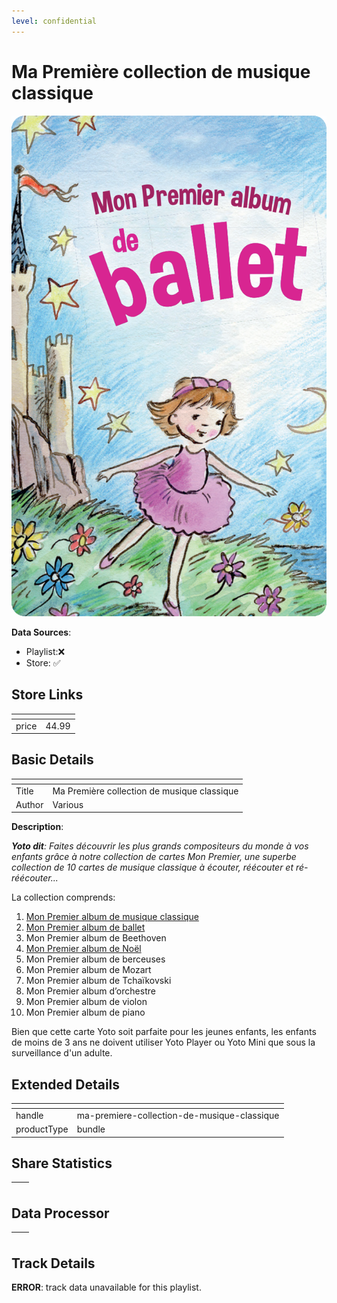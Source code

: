 ```yaml
---
level: confidential
---
```

# Ma Première collection de musique classique

![card_[eJSx3].png](../../img/cards/card_[eJSx3].png)

**Data Sources**: 

- Playlist:❌
- Store: ✅


## Store Links

| <!-- --> | <!-- --> |
| - | - |
| price | 44.99 |


## Basic Details

| <!-- --> | <!-- --> |
| - | - |
| Title | Ma Première collection de musique classique |
| Author | Various |

**Description**:

_**Yoto dit**: Faites découvrir les plus grands compositeurs du monde à vos enfants grâce à notre collection de cartes Mon Premier, une superbe collection de 10 cartes de musique classique à écouter, réécouter et ré-réécouter..._ 

La collection comprends:

1.  [Mon Premier album de musique classique](https://yoto-canada.myshopify.com/products/mon-premier-album-de-musique-classique)
2.  [Mon Premier album de ballet](https://yoto-canada.myshopify.com/products/mon-premier-album-de-ballet)
3.  Mon Premier album de Beethoven
4.  [Mon Premier album de Noël](https://yoto-canada.myshopify.com/products/mon-premier-album-de-noel)
5.  Mon Premier album de berceuses
6.  Mon Premier album de Mozart
7.  Mon Premier album de Tchaïkovski
8.  Mon Premier album d’orchestre
9.  Mon Premier album de violon
10.  Mon Premier album de piano

Bien que cette carte Yoto soit parfaite pour les jeunes enfants, les enfants de moins de 3 ans ne doivent utiliser Yoto Player ou Yoto Mini que sous la surveillance d'un adulte.


## Extended Details

| <!-- --> | <!-- --> |
| - | - |
| handle | ma-premiere-collection-de-musique-classique |
| productType | bundle |


## Share Statistics

| <!-- --> | <!-- --> |
| - | - |


## Data Processor

| <!-- --> | <!-- --> |
| - | - |


## Track Details

**ERROR**: track data unavailable for this playlist.

